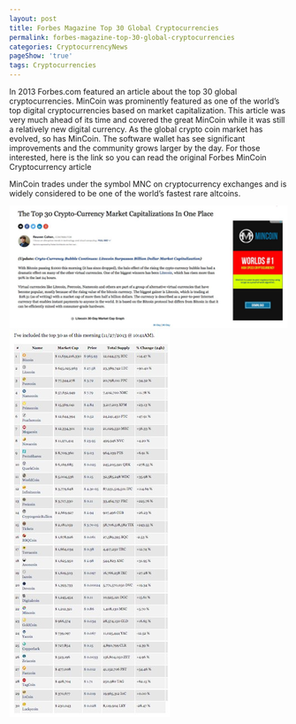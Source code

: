 ```yaml
---
layout: post
title: Forbes Magazine Top 30 Global Cryptocurrencies
permalink: forbes-magazine-top-30-global-cryptocurrencies
categories: CryptocurrencyNews
pageShow: 'true'
tags: Cryptocurrencies
---
```



In 2013 Forbes.com featured an article about the top 30 global cryptocurrencies. MinCoin was prominently featured as one of the world’s top digital cryptocurrencies based on market capitalization. This article was very much ahead of its time and covered the great MinCoin while it was still a relatively new digital currency. As the global crypto coin market has evolved, so has MinCoin. The software wallet has see significant improvements and the community grows larger by the day. For those interested, here is the link so you can read the original Forbes MinCoin Cryptocurrency article

MinCoin trades under the symbol MNC on cryptocurrency exchanges and is widely considered to be one of the world’s fastest rare altcoins.

![Forbes-Financial-Magazine-Cryptocurrency](/images/post/Forbes-Financial-Magazine-Cryptocurrency.jpg "Forbes-Financial-Magazine-Cryptocurrency")
![MinCoin-Forbes-Magazine](/images/post/MinCoin-Forbes-Magazine.jpg "MinCoin-Forbes-Magazine")